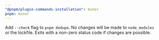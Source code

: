 ```yaml
---
"@pnpm/plugin-commands-installation": minor
pnpm: minor
---
```


Add `--check` flag to `pnpm dedupe`. No changes will be made to `node_modules` or the lockfile. Exits with a non-zero status code if changes are possible.
